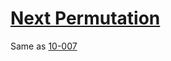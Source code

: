 # [Next Permutation](https://leetcode.com/problems/next-permutation/)

Same as [10-007](../10-007-next-permutation/)